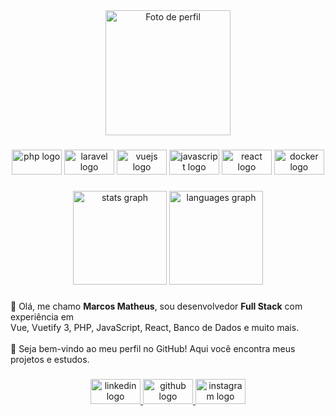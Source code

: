 <div align="center">
  <img height="200" src="avatar-matheus.png" alt="Foto de perfil" />
</div>

###

<div align="center">
  <img src="https://cdn.jsdelivr.net/gh/devicons/devicon/icons/php/php-original.svg" height="40" width="80" alt="php logo" />
  <img src="https://cdn.jsdelivr.net/gh/devicons/devicon/icons/laravel/laravel-plain.svg" height="40" width="80" alt="laravel logo" />
  <img src="https://cdn.jsdelivr.net/gh/devicons/devicon/icons/vuejs/vuejs-original.svg" height="40" width="80" alt="vuejs logo" />
  <img src="https://cdn.jsdelivr.net/gh/devicons/devicon/icons/javascript/javascript-original.svg" height="40" width="80" alt="javascript logo" />
  <img src="https://cdn.jsdelivr.net/gh/devicons/devicon/icons/react/react-original.svg" height="40" width="80" alt="react logo" />
  <img src="https://cdn.jsdelivr.net/gh/devicons/devicon/icons/docker/docker-original.svg" height="40" width="80" alt="docker logo" />
</div>

###

<div align="center">
  <img src="https://github-readme-stats.vercel.app/api?username=1Matheusc1&show_icons=true&theme=merko&locale=pt-br" height="150" alt="stats graph" />
  <img src="https://github-readme-stats.vercel.app/api/top-langs?username=1Matheusc1&layout=compact&theme=dracula&locale=pt-br" height="150" alt="languages graph" />
</div>

###

<p align="left">
  👋 Olá, me chamo <b>Marcos Matheus</b>, sou desenvolvedor <b>Full Stack</b> com experiência em <br>
  Vue, Vuetify 3, PHP, JavaScript, React, Banco de Dados e muito mais.<br><br>
  🚀 Seja bem-vindo ao meu perfil no GitHub! Aqui você encontra meus projetos e estudos.
</p>

###

<div align="center">
  <a href="http://www.linkedin.com/in/marcos-matheus-34a257304" target="_blank">
    <img src="https://raw.githubusercontent.com/maurodesouza/profile-readme-generator/master/src/assets/icons/social/linkedin/default.svg" width="80" height="40" alt="linkedin logo" />
  </a>
  <a href="https://github.com/1Matheusc1" target="_blank">
    <img src="https://raw.githubusercontent.com/maurodesouza/profile-readme-generator/master/src/assets/icons/social/github/default.svg" width="80" height="40" alt="github logo" />
  </a>
  <a href="https://www.instagram.com/https.theus___" target="_blank">
    <img src="https://raw.githubusercontent.com/maurodesouza/profile-readme-generator/master/src/assets/icons/social/instagram/default.svg" width="80" height="40" alt="instagram logo" />
  </a>
</div>
